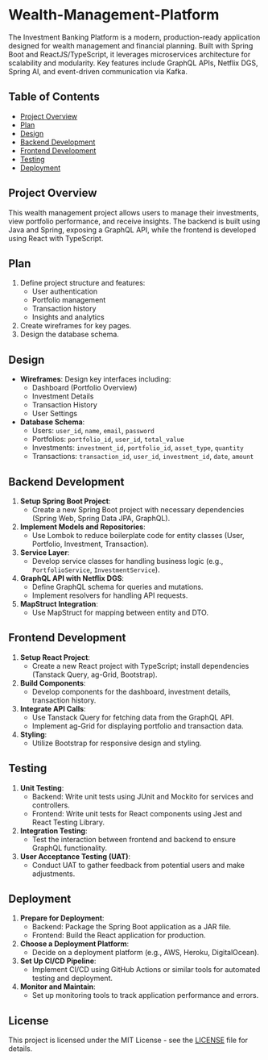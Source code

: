 # Wealth-Management-Platform
The Investment Banking Platform is a modern, production-ready application designed for wealth management and financial planning. Built with Spring Boot and ReactJS/TypeScript, it leverages microservices architecture for scalability and modularity. Key features include GraphQL APIs, Netflix DGS, Spring AI, and event-driven communication via Kafka.

## Table of Contents
- [Project Overview](#project-overview)
- [Plan](#plan)
- [Design](#design)
- [Backend Development](#backend-development)
- [Frontend Development](#frontend-development)
- [Testing](#testing)
- [Deployment](#deployment)

## Project Overview
This wealth management project allows users to manage their investments, view portfolio performance, and receive insights. The backend is built using Java and Spring, exposing a GraphQL API, while the frontend is developed using React with TypeScript.

## Plan
1. Define project structure and features:
    - User authentication
    - Portfolio management
    - Transaction history
    - Insights and analytics
2. Create wireframes for key pages.
3. Design the database schema.

## Design
- **Wireframes**: Design key interfaces including:
    - Dashboard (Portfolio Overview)
    - Investment Details
    - Transaction History
    - User Settings
- **Database Schema**:
    - Users: `user_id`, `name`, `email`, `password`
    - Portfolios: `portfolio_id`, `user_id`, `total_value`
    - Investments: `investment_id`, `portfolio_id`, `asset_type`, `quantity`
    - Transactions: `transaction_id`, `user_id`, `investment_id`, `date`, `amount`

## Backend Development
1. **Setup Spring Boot Project**:
    - Create a new Spring Boot project with necessary dependencies (Spring Web, Spring Data JPA, GraphQL).
2. **Implement Models and Repositories**:
    - Use Lombok to reduce boilerplate code for entity classes (User, Portfolio, Investment, Transaction).
3. **Service Layer**:
    - Develop service classes for handling business logic (e.g., `PortfolioService`, `InvestmentService`).
4. **GraphQL API with Netflix DGS**:
    - Define GraphQL schema for queries and mutations.
    - Implement resolvers for handling API requests.
5. **MapStruct Integration**:
    - Use MapStruct for mapping between entity and DTO.

## Frontend Development
1. **Setup React Project**:
    - Create a new React project with TypeScript; install dependencies (Tanstack Query, ag-Grid, Bootstrap).
2. **Build Components**:
    - Develop components for the dashboard, investment details, transaction history.
3. **Integrate API Calls**:
    - Use Tanstack Query for fetching data from the GraphQL API.
    - Implement ag-Grid for displaying portfolio and transaction data.
4. **Styling**:
    - Utilize Bootstrap for responsive design and styling.

## Testing
1. **Unit Testing**:
    - Backend: Write unit tests using JUnit and Mockito for services and controllers.
    - Frontend: Write unit tests for React components using Jest and React Testing Library.
2. **Integration Testing**:
    - Test the interaction between frontend and backend to ensure GraphQL functionality.
3. **User Acceptance Testing (UAT)**:
    - Conduct UAT to gather feedback from potential users and make adjustments.

## Deployment
1. **Prepare for Deployment**:
    - Backend: Package the Spring Boot application as a JAR file.
    - Frontend: Build the React application for production.
2. **Choose a Deployment Platform**:
    - Decide on a deployment platform (e.g., AWS, Heroku, DigitalOcean).
3. **Set Up CI/CD Pipeline**:
    - Implement CI/CD using GitHub Actions or similar tools for automated testing and deployment.
4. **Monitor and Maintain**:
    - Set up monitoring tools to track application performance and errors.

## License
This project is licensed under the MIT License - see the [LICENSE](LICENSE) file for details.